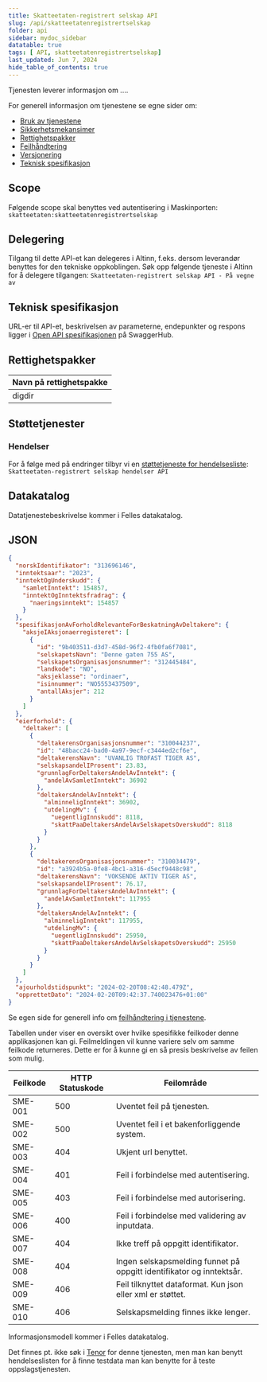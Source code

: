 ```yaml
---
title: Skatteetaten-registrert selskap API
slug: /api/skatteetatenregistrertselskap
folder: api
sidebar: mydoc_sidebar
datatable: true
tags: [ API, skatteetatenregistrertselskap]
last_updated: Jun 7, 2024
hide_table_of_contents: true
---
```


<Summary>Tjenesten leverer informasjon om ....</Summary>

<Tabs underline={true}>
<TabItem headerText="Om tjenesten" itemKey="itemKey-1" default>

For generell informasjon om tjenestene se egne sider om:

* [Bruk av tjenestene](../om/bruk.md)
* [Sikkerhetsmekansimer](../om/sikkerhet.md)
* [Rettighetspakker](../om/rettighetspakker.md)
* [Feilhåndtering](../om/feil.md)
* [Versjonering](../om/versjoner.md)
* [Teknisk spesifikasjon](../om/tekniskspesifikasjon.md)

## Scope

Følgende scope skal benyttes ved autentisering i Maskinporten: `skatteetaten:skatteetatenregistrertselskap`

## Delegering

Tilgang til dette API-et kan delegeres i Altinn, f.eks. dersom leverandør benyttes for den tekniske oppkoblingen. Søk
opp følgende tjeneste i Altinn for å delegere tilgangen: `Skatteetaten-registrert selskap API - På vegne av`

## Teknisk spesifikasjon

URL-er til API-et, beskrivelsen av parameterne, endepunkter og respons ligger
i [Open API spesifikasjonen](https://app.swaggerhub.com/apis/skatteetaten/skatteetatenregistrertselskap-api/) på SwaggerHub.

## Rettighetspakker

| Navn på rettighetspakke |	
|-------------------------|
| digdir                  |

## Støttetjenester

### Hendelser

For å følge med på endringer tilbyr vi
en [støttetjeneste for hendelsesliste](./hendelser.md): `Skatteetaten-registrert selskap hendelser API`

## Datakatalog
Datatjenestebeskrivelse kommer i Felles datakatalog.

</TabItem>
<TabItem headerText="Eksempler" itemKey="itemKey-2"> 

## JSON

```json
{
  "norskIdentifikator": "313696146",
  "inntektsaar": "2023",
  "inntektOgUnderskudd": {
    "samletInntekt": 154857,
    "inntektOgInntektsfradrag": {
      "naeringsinntekt": 154857
    }
  },
  "spesifikasjonAvForholdRelevanteForBeskatningAvDeltakere": {
    "aksjeIAksjonaerregisteret": [
      {
        "id": "9b403511-d3d7-458d-96f2-4fb0fa6f7081",
        "selskapetsNavn": "Denne gaten 755 AS",
        "selskapetsOrganisasjonsnummer": "312445484",
        "landkode": "NO",
        "aksjeklasse": "ordinaer",
        "isinnummer": "NO5553437509",
        "antallAksjer": 212
      }
    ]
  },
  "eierforhold": {
    "deltaker": [
      {
        "deltakerensOrganisasjonsnummer": "310044237",
        "id": "48bacc24-bad0-4a97-9ecf-c3444ed2cf6e",
        "deltakerensNavn": "UVANLIG TROFAST TIGER AS",
        "selskapsandelIProsent": 23.83,
        "grunnlagForDeltakersAndelAvInntekt": {
          "andelAvSamletInntekt": 36902
        },
        "deltakersAndelAvInntekt": {
          "alminneligInntekt": 36902,
          "utdelingMv": {
            "uegentligInnskudd": 8118,
            "skattPaaDeltakersAndelAvSelskapetsOverskudd": 8118
          }
        }
      },
      {
        "deltakerensOrganisasjonsnummer": "310034479",
        "id": "a3924b5a-0fe8-4bc1-a316-d5ecf9448c98",
        "deltakerensNavn": "VOKSENDE AKTIV TIGER AS",
        "selskapsandelIProsent": 76.17,
        "grunnlagForDeltakersAndelAvInntekt": {
          "andelAvSamletInntekt": 117955
        },
        "deltakersAndelAvInntekt": {
          "alminneligInntekt": 117955,
          "utdelingMv": {
            "uegentligInnskudd": 25950,
            "skattPaaDeltakersAndelAvSelskapetsOverskudd": 25950
          }
        }
      }
    ]
  },
  "ajourholdstidspunkt": "2024-02-20T08:42:48.479Z",
  "opprettetDato": "2024-02-20T09:42:37.740023476+01:00"
}

```

</TabItem>
<TabItem headerText="Feilkoder" itemKey="itemKey-3">

Se egen side for generell info om [feilhåndtering i tjenestene](../om/feil.md).

Tabellen under viser en oversikt over hvilke spesifikke feilkoder denne applikasjonen kan gi. Feilmeldingen vil kunne
variere selv om samme feilkode returneres. Dette er for å kunne gi en så presis beskrivelse av feilen som mulig.

| Feilkode | HTTP Statuskode | Feilområde                                                           |
|----------|-----------------|----------------------------------------------------------------------|
| SME-001  | 500             | Uventet feil på tjenesten.                                           |
| SME-002  | 500             | Uventet feil i et bakenforliggende system.                           |
| SME-003  | 404             | Ukjent url benyttet.                                                 |
| SME-004  | 401             | Feil i forbindelse med autentisering.                                |
| SME-005  | 403             | Feil i forbindelse med autorisering.                                 |
| SME-006  | 400             | Feil i forbindelse med validering av inputdata.                      |
| SME-007  | 404             | Ikke treff på oppgitt identifikator.                                 |
| SME-008  | 404             | Ingen selskapsmelding funnet på oppgitt identifikator og inntektsår. |
| SME-009  | 406             | Feil tilknyttet dataformat. Kun json eller xml er støttet.           |
| SME-010  | 406             | Selskapsmelding finnes ikke lenger.                                  |

</TabItem>
<TabItem headerText="Informasjonsmodell" itemKey="itemKey-4">

Informasjonsmodell kommer i Felles datakatalog.

</TabItem>
<TabItem headerText="Test" itemKey="itemKey-5">

Det finnes pt. ikke søk i [Tenor](../test/tenor.md) for denne tjenesten, men man kan benytt hendelseslisten for å finne
testdata man kan benytte for å teste oppslagstjenesten.

</TabItem>
</Tabs>
